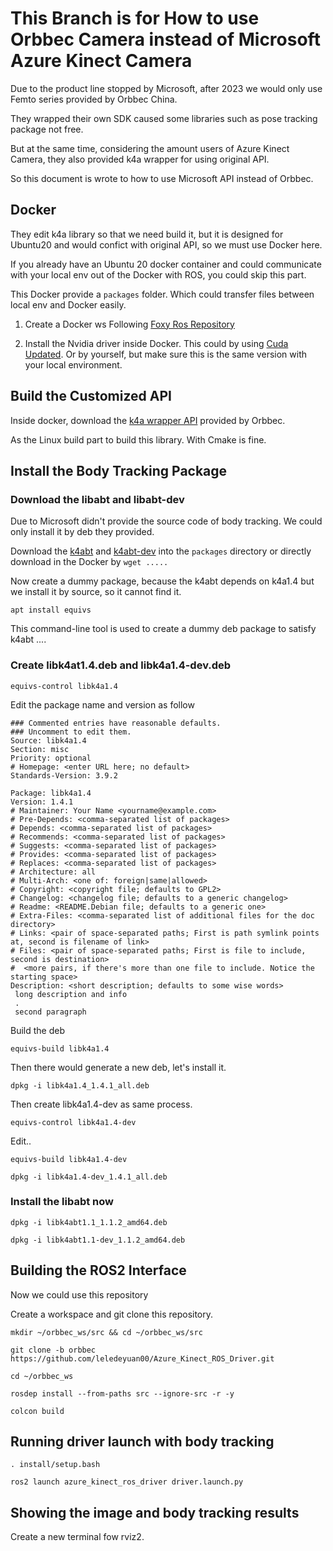 # This Branch is for How to use Orbbec Camera instead of Microsoft Azure Kinect Camera

Due to the product line stopped by Microsoft, after 2023 we would only use Femto series provided by Orbbec China.

They wrapped their own SDK caused some libraries such as pose tracking package not free.

But at the same time, considering the amount users of Azure Kinect Camera, they also provided k4a wrapper for using original API.

So this document is wrote to how to use Microsoft API instead of Orbbec.

## Docker

They edit k4a library so that we need build it, but it is designed for Ubuntu20 and would confict with original API, so we must use Docker here.

If you already have an Ubuntu 20 docker container and could communicate with your local env out of the Docker with ROS, you could skip this part.

This Docker provide a `packages` folder. Which could transfer files between local env and Docker easily.

1. Create a Docker ws Following [Foxy Ros Repository](https://github.com/leledeyuan00/Foxy_Display_Docker)

2. Install the Nvidia driver inside Docker. This could by using [Cuda Updated](https://developer.nvidia.com/cuda-downloads). Or by yourself, but make sure this is the same version with your local environment.

## Build the Customized API

Inside docker, download the [k4a wrapper API](https://github.com/orbbec/OrbbecSDK-K4A-Wrapper) provided by Orbbec.

As the Linux build part to build this library. With Cmake is fine.

## Install the Body Tracking Package

### Download the libabt and libabt-dev

Due to Microsoft didn't provide the source code of body tracking. We could only install it by deb they provided.

Download the [k4abt](https://packages.microsoft.com/ubuntu/18.04/prod/pool/main/libk/libk4abt1.1/libk4abt1.1_1.1.2_amd64.deb) and [k4abt-dev](https://packages.microsoft.com/ubuntu/18.04/prod/pool/main/libk/libk4abt1.1-dev/libk4abt1.1-dev_1.1.2_amd64.deb) into the `packages` directory or directly download in the Docker by `wget .....`

Now create a dummy package, because the k4abt depends on k4a1.4 but we install it by source, so it cannot find it.

`apt install equivs`

This command-line tool is used to create a dummy deb package to satisfy k4abt ....

### Create libk4at1.4.deb and libk4a1.4-dev.deb

`equivs-control libk4a1.4`

Edit the package name and version as follow

```
### Commented entries have reasonable defaults.
### Uncomment to edit them.
Source: libk4a1.4
Section: misc
Priority: optional
# Homepage: <enter URL here; no default>
Standards-Version: 3.9.2

Package: libk4a1.4
Version: 1.4.1
# Maintainer: Your Name <yourname@example.com>
# Pre-Depends: <comma-separated list of packages>
# Depends: <comma-separated list of packages>
# Recommends: <comma-separated list of packages>
# Suggests: <comma-separated list of packages>
# Provides: <comma-separated list of packages>
# Replaces: <comma-separated list of packages>
# Architecture: all
# Multi-Arch: <one of: foreign|same|allowed>
# Copyright: <copyright file; defaults to GPL2>
# Changelog: <changelog file; defaults to a generic changelog>
# Readme: <README.Debian file; defaults to a generic one>
# Extra-Files: <comma-separated list of additional files for the doc directory>
# Links: <pair of space-separated paths; First is path symlink points at, second is filename of link>
# Files: <pair of space-separated paths; First is file to include, second is destination>
#  <more pairs, if there's more than one file to include. Notice the starting space>
Description: <short description; defaults to some wise words> 
 long description and info
 .
 second paragraph
```

Build the deb

`equivs-build libk4a1.4`

Then there would generate a new deb, let's install it.

`dpkg -i libk4a1.4_1.4.1_all.deb`

Then create libk4a1.4-dev as same process.

`equivs-control libk4a1.4-dev`

Edit..

`equivs-build libk4a1.4-dev`

`dpkg -i libk4a1.4-dev_1.4.1_all.deb`

### Install the libabt now

`dpkg -i libk4abt1.1_1.1.2_amd64.deb`

`dpkg -i libk4abt1.1-dev_1.1.2_amd64.deb`


## Building the ROS2 Interface

Now we could use this repository

Create a workspace and git clone this repository.

`mkdir ~/orbbec_ws/src && cd ~/orbbec_ws/src`

`git clone -b orbbec https://github.com/leledeyuan00/Azure_Kinect_ROS_Driver.git`

`cd ~/orbbec_ws`

`rosdep install --from-paths src --ignore-src -r -y`

`colcon build`

## Running driver launch with body tracking

`. install/setup.bash`

`ros2 launch azure_kinect_ros_driver driver.launch.py`

## Showing the image and body tracking results

Create a new terminal fow rviz2.

